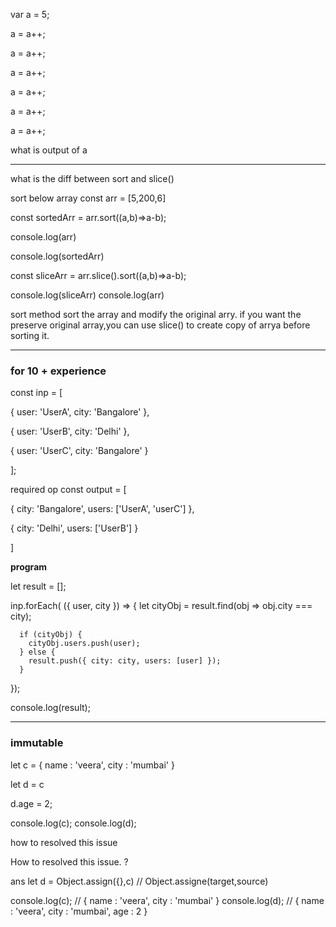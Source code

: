 var a = 5;

a = a++;

a = a++;

a = a++;

a = a++;

a = a++;

a = a++;

what is output of a

---

what is the diff between sort and slice()

sort below array 
const arr = [5,200,6] 
 
const sortedArr = arr.sort((a,b)=>a-b);

console.log(arr)

console.log(sortedArr)

const sliceArr = arr.slice().sort((a,b)=>a-b);


console.log(sliceArr)
console.log(arr)

sort method sort the array and modify the original arry. 
if you want the preserve original array,you can use slice() to create copy of arrya before sorting it.

---

### for 10 + experience

const inp = [
 
  { user: 'UserA', city: 'Bangalore' },
 
  { user: 'UserB', city: 'Delhi' },
 
  { user: 'UserC', city: 'Bangalore' }
 
];

required op
const output = [
 
  { city: 'Bangalore', users: ['UserA', 'userC'] },
 
  { city: 'Delhi', users: ['UserB'] }
 
]

**program**

let result = [];
 
inp.forEach( ({ user, city }) => {
      let cityObj = result.find(obj => obj.city === city);
    
      if (cityObj) {
        cityObj.users.push(user);
      } else {
        result.push({ city: city, users: [user] });
      }
      
});
 
console.log(result);

---
### immutable 

let c = {
	name : 'veera',
	city : 'mumbai'
}

let d = c 

d.age = 2;

console.log(c); 
console.log(d); 

how to resolved this issue 


How to resolved this issue. ?

ans 
let d = Object.assign({},c) // Object.assigne(target,source)

console.log(c); //  { name : 'veera', city : 'mumbai' }
console.log(d); //  { name : 'veera', city : 'mumbai', age : 2 }
